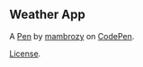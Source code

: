 Weather App
-----------


A [Pen](https://codepen.io/mambrozy/pen/JjWXpmo) by [mambrozy](https://codepen.io/mambrozy) on [CodePen](https://codepen.io).

[License](https://codepen.io/license/pen/JjWXpmo).